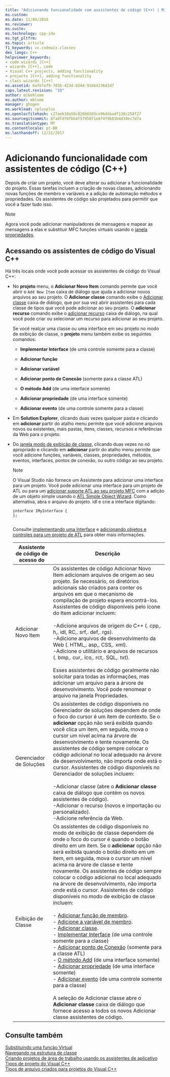 ```yaml
---
title: "Adicionando funcionalidade com assistentes de código (C++) | Microsoft Docs"
ms.custom: 
ms.date: 11/04/2016
ms.reviewer: 
ms.suite: 
ms.technology: cpp-ide
ms.tgt_pltfrm: 
ms.topic: article
f1_keywords: vc.codewiz.classes
dev_langs: C++
helpviewer_keywords:
- code wizards [C++]
- wizards [C++], code
- Visual C++ projects, adding functionality
- projects [C++], adding functionality
- class wizards [C++]
ms.assetid: 6afb7ef9-7056-423d-b244-91bb4236d1d7
caps.latest.revision: "10"
author: mikeblome
ms.author: mblome
manager: ghogen
ms.workload: cplusplus
ms.openlocfilehash: c27aeb10a58c828b6503ce96ddaadf138c258f27
ms.sourcegitcommit: 8fa8fdf0fbb4f57950f1e8f4f9b81b4d39ec7d7a
ms.translationtype: MT
ms.contentlocale: pt-BR
ms.lasthandoff: 12/21/2017
---
```

# <a name="adding-functionality-with-code-wizards-c"></a>Adicionando funcionalidade com assistentes de código (C++)
Depois de criar um projeto, você deve alterar ou adicionar a funcionalidade do projeto. Essas tarefas incluem a criação de novas classes, adicionando novas funções de membro e variáveis e a adição de automação métodos e propriedades. Os assistentes de código são projetados para permitir que você a fazer tudo isso.  
  
> [!NOTE]
>  Agora você pode adicionar manipuladores de mensagens e mapear as mensagens a elas e substituir MFC funções virtuais usando o [janela propriedades](/visualstudio/ide/reference/properties-window).  
  
## <a name="accessing-visual-c-code-wizards"></a>Acessando os assistentes de código do Visual C++  
 Há três locais onde você pode acessar os assistentes de código do Visual C++:  
  
-   No **projeto** menu, o **Adicionar Novo Item** comando permite que você abrir o `Add New Item` caixa de diálogo que ajuda a adicionar novos arquivos ao seu projeto. O **Adicionar classe** comando exibe o [Adicionar classe](../ide/add-class-dialog-box.md) caixa de diálogo, que por sua vez abrir assistentes para cada classe de tipos que você pode adicionar ao seu projeto. O **adicionar recurso** comando exibe o [adicionar recurso](../windows/add-resource-dialog-box.md) caixa de diálogo, na qual você pode criar ou selecionar um recurso para adicionar ao seu projeto.  
  
     Se você realçar uma classe ou uma interface em seu projeto no modo de exibição de classe, o **projeto** menu também exibe os seguintes comandos:  
  
    -   **Implementar Interface** (de uma controle somente para a classe)  
  
    -   **Adicionar função**  
  
    -   **Adicionar variável**  
  
    -   **Adicionar ponto de Conexão** (somente para a classe ATL)  
  
    -   **O método Add** (de uma interface somente)  
  
    -   **Adicionar propriedade** (de uma interface somente)  
  
    -   **Adicionar evento** (de uma controle somente para a classe)  
  
-   Em **Solution Explorer**, clicando duas vezes qualquer pasta e clicando em **adicionar** partir do atalho menu permite que você adicione arquivos novos ou existentes, mais pastas, itens, classes, recursos e referências da Web para o projeto.  
  
-   Do [janela modo de exibição de classe](http://msdn.microsoft.com/en-us/8d7430a9-3e33-454c-a9e1-a85e3d2db925), clicando duas vezes no nó apropriado e clicando em **adicionar** partir do atalho menu permite que você adicione funções, variáveis, classes, propriedades, métodos, eventos, interfaces, pontos de conexão, ou outro código ao seu projeto.  
  
    > [!NOTE]
    >  O Visual Studio não fornece um Assistente para adicionar uma interface para um projeto. Você pode adicionar uma interface para um projeto de ATL ou para um [adicionar suporte ATL ao seu projeto MFC](../mfc/reference/adding-atl-support-to-your-mfc-project.md) com a adição de um objeto simple usando o [ATL Simple Object Wizard](../atl/reference/atl-simple-object-wizard.md). Como alternativa, abra o arquivo do projeto. idl e crie a interface digitando:  
  
    ```  
    interface IMyInterface {  
    };  
  
    ```  
  
     Consulte [implementando uma Interface](../ide/implementing-an-interface-visual-cpp.md) e [adicionando objetos e controles para um projeto de ATL](../atl/reference/adding-objects-and-controls-to-an-atl-project.md) para obter mais informações.  
  
    |Assistente de código de acesso do|Descrição|  
    |-----------------------------|-----------------|  
    |Adicionar Novo Item|Os assistentes de código Adicionar Novo Item adicionam arquivos de origem ao seu projeto. Se necessário, os diretórios adicionais são criados para conter os arquivos em que o mecanismo de compilação de projeto espera encontrá-los. Assistentes de código disponíveis pelo ícone do Item adicionar incluem:<br /><br /> -Adicione arquivos de origem do C++ (. cpp,. h,. idl, RC,. srf,. def,. rgs).<br />-Adicione arquivos de desenvolvimento da Web (. HTML,. asp,. CSS,. xml).<br />-Adicione o utilitário e arquivos de recursos (. bmp,. cur,. ico,. rct,. SQL,. txt).<br /><br /> Esses assistentes de código geralmente não solicitar para todas as informações, mas adicionar um arquivo para a árvore de desenvolvimento. Você pode renomear o arquivo na janela Propriedades.|  
    |Gerenciador de Soluções|Os assistentes de código disponíveis no Gerenciador de soluções dependem de onde o foco do cursor é um item de contexto. Se o **adicionar** opção não será exibida quando você clica um item, em seguida, mova o cursor um nível acima na árvore de desenvolvimento e tente novamente. Os assistentes de código sempre colocar o código adicional no local adequado na árvore de desenvolvimento, não importa onde está o cursor. Assistentes de código disponíveis no Gerenciador de soluções incluem:<br /><br /> -Adicionar classe (abre o **Adicionar classe** caixa de diálogo que contém os novos assistentes de código).<br />-Adicionar o recurso (novos e importação ou personalizado).<br />-Adicione referência da Web.|  
    |Exibição de Classe|Os assistentes de código disponíveis no modo de exibição de classe dependem de onde o foco do cursor é quando o botão direito em um item. Se o **adicionar** opção não será exibida quando o botão direito em um item, em seguida, mova o cursor um nível acima na árvore de classe e tente novamente. Os assistentes de código sempre colocar o código adicional no local adequado na árvore de desenvolvimento, não importa onde está o cursor. Assistentes de código disponíveis no modo de exibição de classe incluem:<br /><br /> -   [Adicionar função de membro](../ide/adding-a-member-function-visual-cpp.md).<br />-   [Adicione a variável de membro](../ide/adding-a-member-variable-visual-cpp.md).<br />-   [Adicionar classe](../ide/adding-a-class-visual-cpp.md).<br />-   [Implementar Interface](../ide/implement-interface-wizard.md) (de uma controle somente para a classe)<br />-   [Adicionar ponto de Conexão](../ide/implement-connection-point-wizard.md) (somente para a classe ATL)<br />-   [O método Add](../ide/add-method-wizard.md) (de uma interface somente)<br />-   [Adicionar propriedade](../ide/names-add-property-wizard.md) (de uma interface somente)<br />-   [Adicionar evento](../ide/add-event-wizard.md) (de uma controle somente para a classe)<br /><br /> A seleção de Adicionar classe abre o **Adicionar classe** caixa de diálogo que fornece acesso a todos os novos Adicionar classe assistentes de código.|  
  
## <a name="see-also"></a>Consulte também  
 [Substituindo uma função Virtual](../ide/overriding-a-virtual-function-visual-cpp.md)   
 [Navegando na estrutura de classe](../ide/navigating-the-class-structure-visual-cpp.md)   
 [Criando projetos de área de trabalho usando os assistentes de aplicativo](../ide/creating-desktop-projects-by-using-application-wizards.md)   
 [Tipos de projeto do Visual C++](../ide/visual-cpp-project-types.md)   
 [Tipos de arquivo criados para projetos do Visual C++](../ide/file-types-created-for-visual-cpp-projects.md)